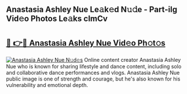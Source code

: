 ## Anastasia Ashley Nue Le𝚊k𝚎d N𝚞𝚍e - Part-ilg Vid𝚎o Photos Le𝚊ks cImCv

# <h2><a href="http://fb066c3.evod.top/?m=Anastasia+Ashley+Nue">🔗 👉🔴 Anastasia Ashley Nue Vid𝚎o Ph𝚘t𝚘s</a></h2>

[![Anastasia Ashley Nue N𝚞d𝚎s](https://i.imgur.com/8V9OHl7.gif)](http://fb066c3.evod.top/?m=Anastasia+Ashley+Nue)
Online content creator Anastasia Ashley Nue who is known for sharing lifestyle and dance content, including solo and collaborative dance performances and vlogs. Anastasia Ashley Nue public image is one of strength and courage, but he's also known for his vulnerability and emotional depth. 
